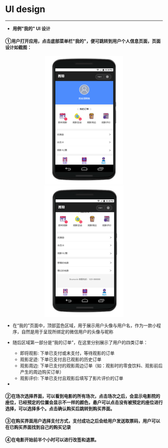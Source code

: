 # UI design
 ---

- **用例"我的" UI 设计**

#### ①用户打开应用，点击底部菜单栏"我的"，便可跳转到用户个人信息页面，页面设计如截图：
 
<center>
 <img width = 250 src = "https://github.com/BruMovie/Dashboard/blob/gh-pages/doc/images/UI/mine1.png?raw=true"> <img width = 253 src = "https://github.com/BruMovie/Dashboard/blob/gh-pages/doc/images/UI/mine2.png?raw=true">
</center>
   
   - 在“我的”页面中，顶部蓝色区域，用于展示用户头像与用户名，作为一款小程序，自然是用于呈现所绑定的微信用户的头像与昵称
   
   - 随后区域第一部分是“我的订单”，在这里分别展示了用户的四类订单： 
     
     - 即将观影: 下单已支付或未支付，等待观影的订单
     - 观影足迹: 下单已支付且已观影的历史订单
     - 观影周边: 下单已支付的观影周边订单（如：观影时的零食饮料、观影前后产生的周边购买订单）
     - 观影评价: 下单已支付且观影后填写了影片评价的订单
     
   - 
 
#### ②在场次选择界面，可以看到电影的所有场次，点击场次之后，会显示电影院的座位，已经预定的位置会显示不一样的颜色，悬户可以点击没有被预定的座位进行选择，可以选择多个。点击确认购买后跳转到购买界面。

#### ③在购买界面用户选择支付方式，支付成功之后会给用户发送取票码，用户可以在已购买界面找到自己的购买记录

#### ④在电影开始前半个小时可以进行改签和退票。
